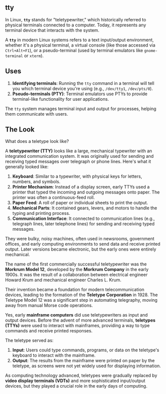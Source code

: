 ## tty

In Linux, **`tty`** stands for "teletypewriter," which historically referred to physical terminals connected to a computer. Today, it represents any terminal device that interacts with the system.

A **`tty`** in modern Linux systems refers to a text input/output environment, whether it's a physical terminal, a virtual console (like those accessed via `Ctrl+Alt+F1`), or a pseudo-terminal (used by terminal emulators like `gnome-terminal` or `xterm`).

## Uses

1. **Identifying terminals**: Running the `tty` command in a terminal will tell you which terminal device you're using (e.g., `/dev/tty1`, `/dev/pts/0`).
2. **Pseudo-terminals (PTY)**: Terminal emulators use PTYs to provide terminal-like functionality for user applications.

The `tty` system manages terminal input and output for processes, helping them communicate with users.

## The Look

What does a teletype look like?

A **teletypewriter (TTY)** looks like a large, mechanical typewriter with an integrated communication system. It was originally used for sending and receiving typed messages over telegraph or phone lines. Here's what it generally looked like:

1. **Keyboard**: Similar to a typewriter, with physical keys for letters, numbers, and symbols.
2. **Printer Mechanism**: Instead of a display screen, early TTYs used a printer that typed the incoming and outgoing messages onto paper. The printer was often a continuous-feed roll.
3. **Paper Feed**: A roll of paper or individual sheets to print the output.
4. **Mechanical Parts**: It contained gears, levers, and motors to handle the typing and printing process.
5. **Communication Interface**: It connected to communication lines (e.g., telegraph lines, later telephone lines) for sending and receiving typed messages.

They were bulky, noisy machines, often used in newsrooms, government offices, and early computing environments to send data and receive printed output. Later versions became electronic, but the early ones were entirely mechanical.

The name of the first commercially successful teletypewriter was the **Morkrum Model 12**, developed by the **Morkrum Company** in the early 1900s. It was the result of a collaboration between electrical engineer Howard Krum and mechanical engineer Charles L. Krum. 

Their invention became a foundation for modern telecommunication devices, leading to the formation of the **Teletype Corporation** in 1928. The Teletype Model 12 was a significant step in automating telegraphy, moving away from manual Morse code operations.

Yes, early **mainframe computers** did use teletypewriters as input and output devices. Before the advent of more advanced terminals, **teletypes (TTYs)** were used to interact with mainframes, providing a way to type commands and receive printed responses.

The teletype served as:

1. **Input**: Users could type commands, programs, or data on the teletype's keyboard to interact with the mainframe.
2. **Output**: The results from the mainframe were printed on paper by the teletype, as screens were not yet widely used for displaying information.

As computing technology advanced, teletypes were gradually replaced by **video display terminals (VDTs)** and more sophisticated input/output devices, but they played a crucial role in the early days of computing.
